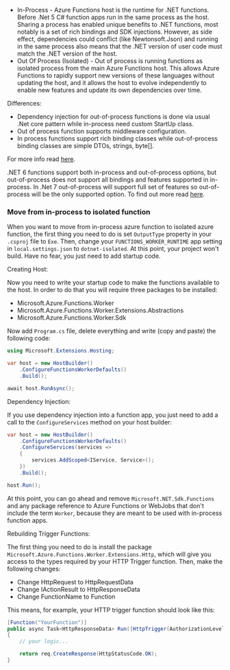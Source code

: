 * In-Process - Azure Functions host is the runtime for .NET functions. Before .Net 5 C# function apps run in the same process as the host. Sharing a process has enabled unique benefits to .NET functions, most notably is a set of rich bindings and SDK injections. However, as side effect, dependencies could conflict (like Newtonsoft.Json) and running in the same process also means that the .NET version of user code must match the .NET version of the host.
* Out Of Process (Isolated) - Out of process is running functions as isolated process from the main Azure Functions host. This allows Azure Functions to rapidly support new versions of these languages without updating the host, and it allows the host to evolve independently to enable new features and update its own dependencies over time.

Differences:

* Dependency injection for out-of-process functions is done via usual .Net core pattern while in-process need custom StartUp class.
* Out of process function supports middleware configuration.
* In process functions support rich binding classes while out-of-process binding classes are simple DTOs, strings, byte[].

For more info read [here](https://docs.microsoft.com/en-us/azure/azure-functions/dotnet-isolated-process-guide?tabs=browser&pivots=development-environment-vs#differences-with-net-class-library-functions).

.NET 6 functions support both in-process and out-of-process options, but out-of-process does not support all bindings and features supported in in-process.
In .Net 7 out-of-process will support full set of features so out-of-process will be the only supported option. To find out more read [here](https://techcommunity.microsoft.com/t5/apps-on-azure-blog/net-on-azure-functions-roadmap/ba-p/2197916).

### Move from in-process to isolated function

When you want to move from in-process azure function to isolated azure function, the first thing you need to do is set ``OutputType`` property in your ``.csproj`` file to ``Exe``. Then, change your ``FUNCTIONS_WORKER_RUNTIME`` app setting in ``local.settings.json`` to ``dotnet-isolated``. At this point, your project won't build. Have no fear, you just need to add startup code.

Creating Host:

Now you need to write your startup code to make the functions available to the host. In order to do that you will require three packages to be installed:
 
* Microsoft.Azure.Functions.Worker 
* Microsoft.Azure.Functions.Worker.Extensions.Abstractions 
* Microsoft.Azure.Functions.Worker.Sdk

Now add ``Program.cs`` file, delete everything and write (copy and paste) the following code:

```c#
using Microsoft.Extensions.Hosting;

var host = new HostBuilder()
    .ConfigureFunctionsWorkerDefaults()
    .Build();

await host.RunAsync();
```

Dependency Injection:

If you use dependency injection into a function app, you just need to add a call to the ``ConfigureServices`` method on your host builder:

```c#
var host = new HostBuilder()
    .ConfigureFunctionsWorkerDefaults()
    .ConfigureServices(services =>
    {
        services.AddScoped<IService, Service>();
    })
    .Build();

host.Run();
```

At this point, you can go ahead and remove ``Microsoft.NET.Sdk.Functions`` and any package reference to Azure Functions or WebJobs that don't include the term ``Worker``, because they are meant to be used with in-process function apps.

Rebuilding Trigger Functions:

The first thing you need to do is install the package ``Microsoft.Azure.Functions.Worker.Extensions.Http``, which will give you access to the types required by your HTTP Trigger function. Then, make the following changes:

* Change HttpRequest to HttpRequestData
* Change IActionResult to HttpResponseData
* Change FunctionName to Function

This means, for example, your HTTP trigger function should look like this:

```c#
[Function("YourFunction")]
public async Task<HttpResponseData> Run([HttpTrigger(AuthorizationLevel.Function, "get", "post")] HttpRequestData req)
{
    // your logic...

    return req.CreateResponse(HttpStatusCode.OK);
}
```
